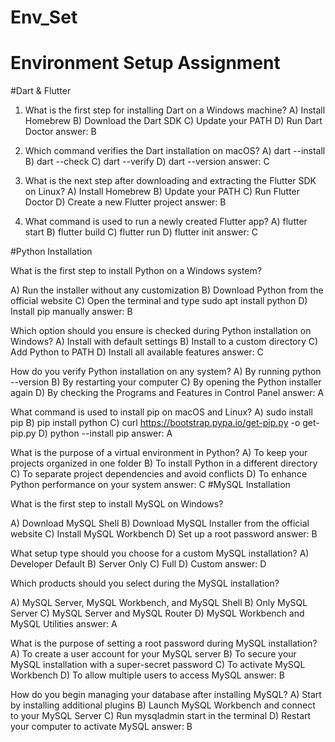 # Env_Set

# Environment Setup Assignment

#Dart & Flutter

1. What is the first step for installing Dart on a Windows machine?
A) Install Homebrew
B) Download the Dart SDK
C) Update your PATH
D) Run Dart Doctor
answer: B

3. Which command verifies the Dart installation on macOS?
A) dart --install
B) dart --check
C) dart --verify
D) dart --version
answer: C

4. What is the next step after downloading and extracting the Flutter SDK on Linux?
A) Install Homebrew
B) Update your PATH
C) Run Flutter Doctor
D) Create a new Flutter project
answer: B

4. What command is used to run a newly created Flutter app?
A) flutter start
B) flutter build
C) flutter run
D) flutter init
answer: C

#Python Installation

What is the first step to install Python on a Windows system?

A) Run the installer without any customization
B) Download Python from the official website
C) Open the terminal and type sudo apt install python
D) Install pip manually
answer: B

Which option should you ensure is checked during Python installation on Windows?
A) Install with default settings
B) Install to a custom directory
C) Add Python to PATH
D) Install all available features
answer: C

How do you verify Python installation on any system?
A) By running python --version
B) By restarting your computer
C) By opening the Python installer again
D) By checking the Programs and Features in Control Panel
answer: A

What command is used to install pip on macOS and Linux?
A) sudo install pip
B) pip install python
C) curl https://bootstrap.pypa.io/get-pip.py -o get-pip.py
D) python --install pip
answer: A

What is the purpose of a virtual environment in Python?
A) To keep your projects organized in one folder
B) To install Python in a different directory
C) To separate project dependencies and avoid conflicts
D) To enhance Python performance on your system
answer: C
#MySQL Installation

What is the first step to install MySQL on Windows?

A) Download MySQL Shell
B) Download MySQL Installer from the official website
C) Install MySQL Workbench
D) Set up a root password
answer: B

What setup type should you choose for a custom MySQL installation?
A) Developer Default
B) Server Only
C) Full
D) Custom
answer: D

Which products should you select during the MySQL installation?

A) MySQL Server, MySQL Workbench, and MySQL Shell
B) Only MySQL Server
C) MySQL Server and MySQL Router
D) MySQL Workbench and MySQL Utilities
answer: A

What is the purpose of setting a root password during MySQL installation?
A) To create a user account for your MySQL server
B) To secure your MySQL installation with a super-secret password
C) To activate MySQL Workbench
D) To allow multiple users to access MySQL
answer: B

How do you begin managing your database after installing MySQL?
A) Start by installing additional plugins
B) Launch MySQL Workbench and connect to your MySQL Server
C) Run mysqladmin start in the terminal
D) Restart your computer to activate MySQL
answer: B
